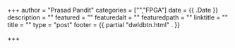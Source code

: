 +++
author = "Prasad Pandit"
categories = ["","FPGA"]
date = {{ .Date }}
description = ""
featured = ""
featuredalt = ""
featuredpath = ""
linktitle = ""
title = ""
type = "post"
footer = {{ partial "dwldbtn.html" . }}

+++


<!-- Place this tag in your head or just before your close body tag. -->
<script async defer src="https://buttons.github.io/buttons.js"></script>
